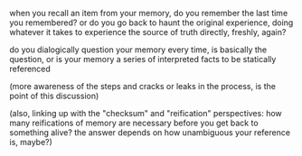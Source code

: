 when you recall an item from your memory, do you remember the last time you remembered? or do you go back to haunt the original experience, doing whatever it takes to experience the source of truth directly, freshly, again?

do you dialogically question your memory every time, is basically the question, or is your memory a series of interpreted facts to be statically referenced

(more awareness of the steps and cracks or leaks in the process, is the point of this discussion)

(also, linking up with the "checksum" and "reification" perspectives: how many reifications of memory are necessary before you get back to something alive? the answer depends on how unambiguous your reference is, maybe?)
